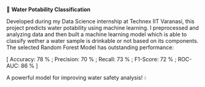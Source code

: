 🚰 **Water Potability Classification**

Developed during my Data Science internship at Technex IIT Varanasi, this project predicts water potability using machine learning. I preprocessed and analyzing data and then built a machine learning model which is able to classify wether a water sample is drinkable or not based on its components. The selected Random Forest Model has outstanding performance:

[ Accuracy: 78 % ;
Precision: 70 % ;
Recall: 73 % ;
F1-Score: 72 % ;
ROC-AUC: 86 % ]

A powerful model for improving water safety analysis! 💧
